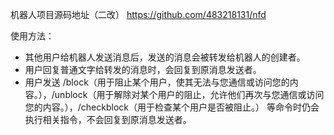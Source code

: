 机器人项目源码地址（二改） https://github.com/483218131/nfd

使用方法：

- 其他用户给机器人发送消息后，发送的消息会被转发给机器人的创建者。
- 用户回复普通文字给转发的消息时，会回复到原消息发送者。
- 用户发送 /block（用于阻止某个用户，使其无法与您通信或访问您的内容。），/unblock（用于解除对某个用户的阻止，允许他们再次与您通信或访问您的内容。），/checkblock（用于检查某个用户是否被阻止。） 等命令时仍会执行相关指令，不会回复到原消息发送者。
